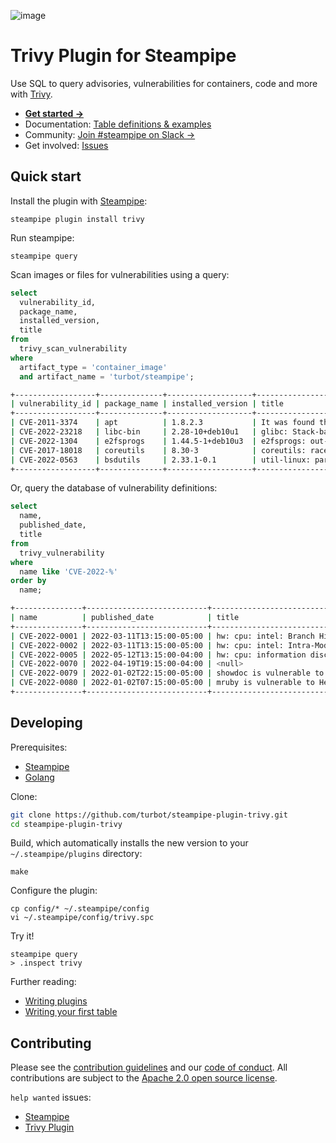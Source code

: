 ![image](https://hub.steampipe.io/images/plugins/turbot/trivy-social-graphic.png)

# Trivy Plugin for Steampipe

Use SQL to query advisories, vulnerabilities for containers, code and more with [Trivy](https://github.com/aquasecurity/trivy).

- **[Get started →](https://hub.steampipe.io/plugins/turbot/trivy)**
- Documentation: [Table definitions & examples](https://hub.steampipe.io/plugins/turbot/trivy/tables)
- Community: [Join #steampipe on Slack →](https://turbot.com/community/join)
- Get involved: [Issues](https://github.com/turbot/steampipe-plugin-trivy/issues)

## Quick start

Install the plugin with [Steampipe](https://steampipe.io):

```shell
steampipe plugin install trivy
```

Run steampipe:

```shell
steampipe query
```

Scan images or files for vulnerabilities using a query:

```sql
select
  vulnerability_id,
  package_name,
  installed_version,
  title
from
  trivy_scan_vulnerability
where
  artifact_type = 'container_image'
  and artifact_name = 'turbot/steampipe';
```

```sh
+------------------+--------------+-------------------+----------------------------+
| vulnerability_id | package_name | installed_version | title                      |
+------------------+--------------+-------------------+----------------------------+
| CVE-2011-3374    | apt          | 1.8.2.3           | It was found that apt-key… |
| CVE-2022-23218   | libc-bin     | 2.28-10+deb10u1   | glibc: Stack-based buffer… |
| CVE-2022-1304    | e2fsprogs    | 1.44.5-1+deb10u3  | e2fsprogs: out-of-bounds … |
| CVE-2017-18018   | coreutils    | 8.30-3            | coreutils: race condition… |
| CVE-2022-0563    | bsdutils     | 2.33.1-0.1        | util-linux: partial discl… |
+------------------+--------------+-------------------+----------------------------+
```

Or, query the database of vulnerability definitions:

```sql
select
  name,
  published_date,
  title
from
  trivy_vulnerability
where
  name like 'CVE-2022-%'
order by
  name;
```

```sh
+---------------+---------------------------+------------------------------------+
| name          | published_date            | title                              |
+---------------+---------------------------+------------------------------------+
| CVE-2022-0001 | 2022-03-11T13:15:00-05:00 | hw: cpu: intel: Branch History In… |
| CVE-2022-0002 | 2022-03-11T13:15:00-05:00 | hw: cpu: intel: Intra-Mode BTI   … |
| CVE-2022-0005 | 2022-05-12T13:15:00-04:00 | hw: cpu: information disclosure v… |
| CVE-2022-0070 | 2022-04-19T19:15:00-04:00 | <null>                             |
| CVE-2022-0079 | 2022-01-02T22:15:00-05:00 | showdoc is vulnerable to Generati… |
| CVE-2022-0080 | 2022-01-02T07:15:00-05:00 | mruby is vulnerable to Heap-based… |
+---------------+---------------------------+------------------------------------+
```

## Developing

Prerequisites:

- [Steampipe](https://steampipe.io/downloads)
- [Golang](https://golang.org/doc/install)

Clone:

```sh
git clone https://github.com/turbot/steampipe-plugin-trivy.git
cd steampipe-plugin-trivy
```

Build, which automatically installs the new version to your `~/.steampipe/plugins` directory:

```shell
make
```

Configure the plugin:

```shell
cp config/* ~/.steampipe/config
vi ~/.steampipe/config/trivy.spc
```

Try it!

```shell
steampipe query
> .inspect trivy
```

Further reading:

- [Writing plugins](https://steampipe.io/docs/develop/writing-plugins)
- [Writing your first table](https://steampipe.io/docs/develop/writing-your-first-table)

## Contributing

Please see the [contribution guidelines](https://github.com/turbot/steampipe/blob/main/CONTRIBUTING.md) and our [code of conduct](https://github.com/turbot/steampipe/blob/main/CODE_OF_CONDUCT.md). All contributions are subject to the [Apache 2.0 open source license](https://github.com/turbot/steampipe-plugin-prometheus/blob/main/LICENSE).

`help wanted` issues:

- [Steampipe](https://github.com/turbot/steampipe/labels/help%20wanted)
- [Trivy Plugin](https://github.com/turbot/steampipe-plugin-trivy/labels/help%20wanted)
